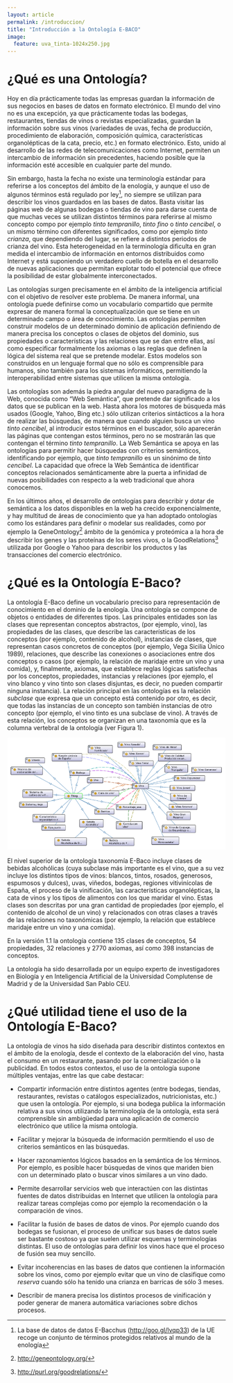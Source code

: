 ```yaml
---
layout: article
permalink: /introduccion/
title: "Introducción a la Ontología E-BACO"
image:
  feature: uva_tinta-1024x250.jpg
---
```



¿Qué es una Ontología?
======================

Hoy en día prácticamente todas las empresas guardan la información de sus negocios en bases de datos en formato electrónico. El mundo del vino no es una excepción, ya que prácticamente todas las bodegas, restaurantes, tiendas de vinos o revistas especializadas, guardan la información sobre sus vinos (variedades de uvas, fecha de producción, procedimiento de elaboración, composición química, características organolépticas de la cata, precio, etc.) en formato electrónico. Esto, unido al desarrollo de las redes de telecomunicaciones como Internet, permiten un intercambio de información sin precedentes, haciendo posible que la información esté accesible en cualquier parte del mundo.

Sin embargo, hasta la fecha no existe una terminología estándar para referirse a los conceptos del ámbito de la enología, y aunque el uso de algunos términos está regulado por ley[^1], no siempre se utilizan para describir los vinos guardados en las bases de datos. Basta visitar las páginas web de algunas bodegas o tiendas de vino para darse cuenta de que muchas veces se utilizan distintos términos para referirse al mismo concepto compo por ejemplo *tinto tempranillo*, *tinto fino* o *tinto cencibel*, o un mismo término con diferentes significados, como por ejemplo *tinto crianza*, que dependiendo del lugar, se refiere a distintos periodos de crianza del vino. Esta heterogeneidad en la terminología dificulta en gran medida el intercambio de información en entornos distribuidos como Internet y está suponiendo un verdadero cuello de botella en el desarrollo de nuevas aplicaciones que permitan explotar todo el potencial que ofrece la posibilidad de estar globalmente interconectados.

Las ontologías surgen precisamente en el ámbito de la inteligencia artificial con el objetivo de resolver este problema. De manera informal, una ontología puede definirse como un vocabulario compartido que permite expresar de manera formal la conceptualización que se tiene en un determinado campo o área de conocimiento. Las ontologías permiten construir modelos de un determinado dominio de aplicación definiendo de manera precisa los conceptos o clases de objetos del dominio, sus propiedades o características y las relaciones que se dan entre ellas, así como especificar formalmente los axiomas o las reglas que definen la lógica del sistema real que se pretende modelar. Estos modelos son construidos en un lenguaje formal que no sólo es comprensible para humanos, sino también para los sistemas informáticos, permitiendo la interoperabilidad entre sistemas que utilicen la misma ontología. 

Las ontologías son además la piedra angular del nuevo paradigma de la Web, conocida como “Web Semántica”, que pretende dar significado a los datos que se publican en la web. Hasta ahora los motores de búsqueda más usados (Google, Yahoo, Bing etc.) sólo utilizan criterios sintácticos a la hora de realizar las búsquedas, de manera que cuando alguien busca un vino *tinto cencibel*, al introducir estos términos en el buscador, sólo aparecerán las páginas que contengan estos términos, pero no se mostrarán las que contengan el término *tinto tempranillo*. La Web Semántica se apoya en las ontologías para permitir hacer búsquedas con criterios semánticos, identificando por ejemplo, que *tinto tempranillo* es un sinónimo de *tinto cencibel*. La capacidad que ofrece la Web Semántica de identificar conceptos relacionados semánticamente abre la puerta a infinidad de nuevas posibilidades con respecto a la web tradicional que ahora conocemos.

En los últimos años, el desarrollo de ontologías para describir y dotar de semántica a los datos disponibles en la web ha crecido exponencialmente, y hay multitud de áreas de conocimiento que ya han adoptado ontologías como los estándares para definir o modelar sus realidades, como por ejemplo la GeneOntology[^2] ámbito de la genómica y proteómica a la hora de describir los genes y las proteínas de los seres vivos, o la GoodRelations[^3] utilizada por Google o Yahoo para describir los productos y las transacciones del comercio electrónico.

¿Qué es la Ontología E-Baco?
============================

La ontología E-Baco define un vocabulario preciso para representación de conocimiento en el dominio de la enología. Una ontología se compone de objetos o entidades de diferentes tipos. Las principales entidades son las clases que representan conceptos abstractos, (por ejemplo, vino), las propiedades de las clases, que describe las características de los conceptos (por ejemplo, contenido de alcohol), instancias de clases, que representan casos concretos de conceptos (por ejemplo, Vega Sicilia Único 1989), relaciones, que describe las conexiones o asociaciones entre dos conceptos o casos (por ejemplo, la relación de maridaje entre un vino y una comida), y, finalmente, axiomas, que establece reglas lógicas satisfechas por los conceptos, propiedades, instancias y relaciones (por ejemplo, el vino blanco y vino tinto son clases disjuntas, es decir, no pueden compartir ninguna instancia). La relación principal en las ontologías es la relación *subclase* que expresa que un concepto está contenido por otro, es decir, 
que todas las instancias de un concepto son también instancias de otro concepto (por ejemplo, el vino tinto es una subclase de vino). A través de esta relación, los conceptos se organizan en una taxonomía que es la columna vertebral de la ontología (ver Figura 1).

![image](/images/taxonomia_ebaco.png)

El nivel superior de la ontología taxonomía E-Baco incluye clases de bebidas alcohólicas (cuya subclase más importante es el vino, que a su vez incluye los distintos tipos de vinos: blancos, tintos, rosados, generosos, espumosos y dulces), uvas, viñedos, bodegas, regiones vitivinícolas de España, el proceso de la vinificación, las características organolépticas, la cata de vinos y los tipos de alimentos con los que maridar el vino. Estas clases son descritas por una gran cantidad de propiedades (por ejemplo, el contenido de alcohol de un vino) y relacionados con otras clases a través de las relaciones no taxonómicas (por ejemplo, la relación que establece maridaje entre un vino y una comida).

En la versión 1.1 la ontología contiene 135 clases de conceptos, 54 propiedades, 32 relaciones y 2770 axiomas, así como 398 instancias de conceptos.

La ontología ha sido desarrollada por un equipo experto de investigadores en Biología y en Inteligencia Artificial de la Universidad Complutense de Madrid y de la Universidad San Pablo CEU. 

¿Qué utilidad tiene el uso de la Ontología E-Baco?
==================================================

La ontología de vinos ha sido diseñada para describir distintos contextos en el ámbito de la enología, desde el contexto de la elaboración del vino, hasta el consumo en un restaurante, pasando por la comercialización o la publicidad. En todos estos contextos, el uso de la ontología supone múltiples ventajas, entre las que cabe destacar:

-   Compartir información entre distintos agentes (entre bodegas, tiendas, restaurantes, revistas o catálogos especializados, nutricionistas, etc.) que usen la ontología. Por ejemplo, si una bodega publica la información relativa a sus vinos utilizando la terminología de la ontología, esta será comprensible sin ambigüedad para una aplicación de comercio electrónico que utilice la misma ontología.

-   Facilitar y mejorar la búsqueda de información permitiendo el uso de criterios semánticos en las búsquedas.

-   Hacer razonamientos lógicos basados en la semántica de los términos. Por ejemplo, es posible hacer búsquedas de vinos que mariden bien con un determinado plato o buscar vinos similares a un vino dado.

-   Permite desarrollar servicios web que interactúen con las distintas fuentes de datos distribuidas en Internet que utilicen la ontología para realizar tareas complejas como por ejemplo la recomendación o la comparación de vinos.

-   Facilitar la fusión de bases de datos de vinos. Por ejemplo cuando dos bodegas se fusionan, el proceso de unificar sus bases de datos suele ser bastante costoso ya que suelen utilizar esquemas y terminologías distintas. El uso de ontologías para definir los vinos hace que el proceso de fusión sea muy sencillo.

-   Evitar incoherencias en las bases de datos que contienen la información sobre los vinos, como por ejemplo evitar que un vino de clasifique como *reserva* cuando sólo ha tenido una crianza en barricas de sólo 3 meses.

-   Describir de manera precisa los distintos procesos de vinificación y poder generar de manera automática variaciones sobre dichos procesos.

[^1]: La base de datos de datos E-Bacchus (<http://goo.gl/lvqp33>) de la UE recoge un conjunto de términos protegidos relativos al mundo de la enología

[^2]: <http://geneontology.org/>

[^3]: <http://purl.org/goodrelations/>

